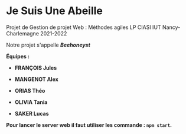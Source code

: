 # Je Suis Une Abeille
Projet de Gestion de projet Web : Méthodes agiles LP CIASI IUT Nancy-Charlemagne 2021-2022

<p>Notre projet s'appelle <em><b>Beehoneyst<b></em></p>

<p><b>Équipes :</b><p>

- FRANÇOIS Jules

- MANGENOT Alex

- ORIAS Théo

- OLIVIA Tania

- SAKER Lucas

Pour lancer le server web il faut utiliser les commande : `npm start`.
